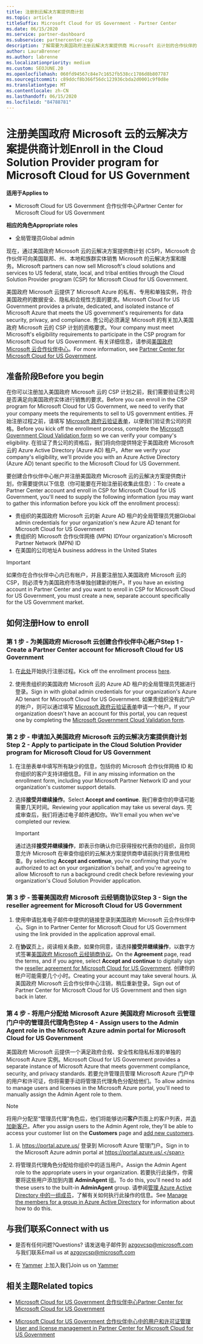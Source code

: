 ```yaml
---
title: 注册到云解决方案提供商计划
ms.topic: article
titleSuffix: Microsoft Cloud for US Government - Partner Center
ms.date: 06/15/2020
ms.service: partner-dashboard
ms.subservice: partnercenter-csp
description: 了解需要为美国政府注册云解决方案提供商 Microsoft 云计划的合作伙伴的 CSP 计划要求。
author: LauraBrenner
ms.author: labrenne
ms.localizationpriority: medium
ms.custom: SEOJUNE.20
ms.openlocfilehash: 060fd94567c84e7c1652fb538cc1786d8b807787
ms.sourcegitcommit: c89ddcf8b366f56dc123936cbda2d0001c9f0d8e
ms.translationtype: MT
ms.contentlocale: zh-CN
ms.lasthandoff: 06/15/2020
ms.locfileid: "84788781"
---
```

# <a name="enroll-in-the-cloud-solution-provider-program-for-microsoft-cloud-for-us-government"></a><span data-ttu-id="eafa4-103">注册美国政府 Microsoft 云的云解决方案提供商计划</span><span class="sxs-lookup"><span data-stu-id="eafa4-103">Enroll in the Cloud Solution Provider program for Microsoft Cloud for US Government</span></span>

<span data-ttu-id="eafa4-104">**适用于**</span><span class="sxs-lookup"><span data-stu-id="eafa4-104">**Applies to**</span></span>

- <span data-ttu-id="eafa4-105">Microsoft Cloud for US Government 合作伙伴中心</span><span class="sxs-lookup"><span data-stu-id="eafa4-105">Partner Center for Microsoft Cloud for US Government</span></span>

<span data-ttu-id="eafa4-106">**相应的角色**</span><span class="sxs-lookup"><span data-stu-id="eafa4-106">**Appropriate roles**</span></span>

- <span data-ttu-id="eafa4-107">全局管理员</span><span class="sxs-lookup"><span data-stu-id="eafa4-107">Global admin</span></span>

<span data-ttu-id="eafa4-108">现在，通过美国政府 Microsoft 云的云解决方案提供商计划 (CSP)，Microsoft 合作伙伴可向美国联邦、州、本地和族群实体销售 Microsoft 的云解决方案和服务。</span><span class="sxs-lookup"><span data-stu-id="eafa4-108">Microsoft partners can now sell Microsoft's cloud solutions and services to US federal, state, local, and tribal entities through the Cloud Solution Provider program (CSP) for Microsoft Cloud for US Government.</span></span> 

<span data-ttu-id="eafa4-109">美国政府 Microsoft 云提供了 Microsoft Azure 的私有、专用和单独实例，符合美国政府的数据安全、隐私和合规性方面的要求。</span><span class="sxs-lookup"><span data-stu-id="eafa4-109">Microsoft Cloud for US Government provides a private, dedicated, and isolated instance of Microsoft Azure that meets the US government's requirements for data security, privacy, and compliance.</span></span> <span data-ttu-id="eafa4-110">贵公司必须满足 Microsoft 的有关加入美国政府 Microsoft 云的 CSP 计划的资格要求。</span><span class="sxs-lookup"><span data-stu-id="eafa4-110">Your company must meet Microsoft's eligibility requirements to participate in the CSP program for Microsoft Cloud for US Government.</span></span> <span data-ttu-id="eafa4-111">有关详细信息，请参阅[美国政府 Microsoft 云合作伙伴中心](partner-center-for-microsoft-us-govt-cloud.md)。</span><span class="sxs-lookup"><span data-stu-id="eafa4-111">For more information, see [Partner Center for Microsoft Cloud for US Government](partner-center-for-microsoft-us-govt-cloud.md).</span></span>

## <a name="before-you-begin"></a><span data-ttu-id="eafa4-112">准备阶段</span><span class="sxs-lookup"><span data-stu-id="eafa4-112">Before you begin</span></span>

<span data-ttu-id="eafa4-113">在你可以注册加入美国政府 Microsoft 云的 CSP 计划之前，我们需要验证贵公司是否满足向美国政府实体进行销售的要求。</span><span class="sxs-lookup"><span data-stu-id="eafa4-113">Before you can enroll in the CSP program for Microsoft Cloud for US Government, we need to verify that your company meets the requirements to sell to US government entities.</span></span> <span data-ttu-id="eafa4-114">开始注册过程之前，请填写 [Microsoft 政府云验证表单](https://azuregov.microsoft.com/csp)，以便我们验证贵公司的资格。</span><span class="sxs-lookup"><span data-stu-id="eafa4-114">Before you kick off the enrollment process, complete the [Microsoft Government Cloud Validation form](https://azuregov.microsoft.com/csp) so we can verify your company's eligibility.</span></span> <span data-ttu-id="eafa4-115">在验证了贵公司的资格后，我们将向你提供特定于美国政府 Microsoft 云的 Azure Active Directory (Azure AD) 租户。</span><span class="sxs-lookup"><span data-stu-id="eafa4-115">After we verify your company's eligibility, we'll provide you with an Azure Active Directory (Azure AD) tenant specific to the Microsoft Cloud for US Government.</span></span>  

<span data-ttu-id="eafa4-116">要创建合作伙伴中心帐户并注册美国政府 Microsoft 云的云解决方案提供商计划，你需要提供以下信息（你可能要在开始注册前收集此信息）：</span><span class="sxs-lookup"><span data-stu-id="eafa4-116">To create a Partner Center account and enroll in CSP for Microsoft Cloud for US Government, you'll need to supply the following information (you may want to gather this information before you kick off the enrollment process):</span></span>

-  <span data-ttu-id="eafa4-117">贵组织的美国政府 Microsoft 云的新 Azure AD 租户的全局管理员凭据</span><span class="sxs-lookup"><span data-stu-id="eafa4-117">Global admin credentials for your organization's new Azure AD tenant for Microsoft Cloud for US Government</span></span>
-  <span data-ttu-id="eafa4-118">贵组织的 Microsoft 合作伙伴网络 (MPN) ID</span><span class="sxs-lookup"><span data-stu-id="eafa4-118">Your organization's Microsoft Partner Network (MPN) ID</span></span> 
-  <span data-ttu-id="eafa4-119">在美国的公司地址</span><span class="sxs-lookup"><span data-stu-id="eafa4-119">A business address in the United States</span></span>

> [!IMPORTANT]  
> <span data-ttu-id="eafa4-120">如果你在合作伙伴中心内已有帐户，并且要注册加入美国政府 Microsoft 云的 CSP，则必须专为美国政府市场单独创建新的帐户。</span><span class="sxs-lookup"><span data-stu-id="eafa4-120">If you have an existing account in Partner Center and you want to enroll in CSP for Microsoft Cloud for US Government, you must create a new, separate account specifically for the US Government market.</span></span>

## <a name="how-to-enroll"></a><span data-ttu-id="eafa4-121">如何注册</span><span class="sxs-lookup"><span data-stu-id="eafa4-121">How to enroll</span></span> 

### <a name="step-1---create-a-partner-center-account-for-microsoft-cloud-for-us-government"></a><span data-ttu-id="eafa4-122">第 1 步 - 为美国政府 Microsoft 云创建合作伙伴中心帐户</span><span class="sxs-lookup"><span data-stu-id="eafa4-122">Step 1 - Create a Partner Center account for Microsoft Cloud for US Government</span></span>

1.  <span data-ttu-id="eafa4-123">在[此处](https://partnercenter.microsoft.com/register/resellerusgjoinnow)开始执行注册过程。</span><span class="sxs-lookup"><span data-stu-id="eafa4-123">Kick off the enrollment process [here](https://partnercenter.microsoft.com/register/resellerusgjoinnow).</span></span> 

2.  <span data-ttu-id="eafa4-124">使用贵组织的美国政府 Microsoft 云的 Azure AD 租户的全局管理员凭据进行登录。</span><span class="sxs-lookup"><span data-stu-id="eafa4-124">Sign in with global admin credentials for your organization's Azure AD tenant for Microsoft Cloud for US Government.</span></span> <span data-ttu-id="eafa4-125">如果贵组织没有此门户的帐户，则可以通过填写 [Microsoft 政府云验证表单](https://azuregov.microsoft.com/csp)申请一个帐户。</span><span class="sxs-lookup"><span data-stu-id="eafa4-125">If your organization doesn't have an account for this portal, you can request one by completing the [Microsoft Government Cloud Validation form](https://azuregov.microsoft.com/csp).</span></span>


### <a name="step-2---apply-to-participate-in-the-cloud-solution-provider-program-for-microsoft-cloud-for-us-government"></a><span data-ttu-id="eafa4-126">第 2 步 - 申请加入美国政府 Microsoft 云的云解决方案提供商计划</span><span class="sxs-lookup"><span data-stu-id="eafa4-126">Step 2 - Apply to participate in the Cloud Solution Provider program for Microsoft Cloud for US Government</span></span>

1.  <span data-ttu-id="eafa4-127">在注册表单中填写所有缺少的信息，包括你的 Microsoft 合作伙伴网络 ID 和你组织的客户支持详细信息。</span><span class="sxs-lookup"><span data-stu-id="eafa4-127">Fill in any missing information on the enrollment form, including your Microsoft Partner Network ID and your organization's customer support details.</span></span> 

2.  <span data-ttu-id="eafa4-128">选择**接受并继续操作**。</span><span class="sxs-lookup"><span data-stu-id="eafa4-128">Select **Accept and continue**.</span></span> <span data-ttu-id="eafa4-129">我们审查你的申请可能需要几天时间。</span><span class="sxs-lookup"><span data-stu-id="eafa4-129">Reviewing your application may take us several days.</span></span> <span data-ttu-id="eafa4-130">完成审查后，我们将通过电子邮件通知你。</span><span class="sxs-lookup"><span data-stu-id="eafa4-130">We'll email you when we've completed our review.</span></span>

    > [!IMPORTANT]  
    > <span data-ttu-id="eafa4-131">通过选择**接受并继续操作**，即表示你确认你已获得授权代表你的组织，且你同意允许 Microsoft 在审查你组织的云解决方案提供商申请前执行背景信用检查。</span><span class="sxs-lookup"><span data-stu-id="eafa4-131">By selecting **Accept and continue**, you're confirming that you're authorized to act on your organization's behalf, and you're agreeing to allow Microsoft to run a background credit check before reviewing your organization's Cloud Solution Provider application.</span></span>


### <a name="step-3---sign-the-reseller-agreement-for-microsoft-cloud-for-us-government"></a><span data-ttu-id="eafa4-132">第 3 步 - 签署美国政府 Microsoft 云经销商协议</span><span class="sxs-lookup"><span data-stu-id="eafa4-132">Step 3 - Sign the reseller agreement for Microsoft Cloud for US Government</span></span>

1. <span data-ttu-id="eafa4-133">使用申请批准电子邮件中提供的链接登录到美国政府 Microsoft 云合作伙伴中心。</span><span class="sxs-lookup"><span data-stu-id="eafa4-133">Sign in to Partner Center for Microsoft Cloud for US Government using the link provided in the application approval email.</span></span> 

2. <span data-ttu-id="eafa4-134">在**协议**页上，阅读相关条款，如果你同意，请选择**接受并继续操作**，以数字方式签署[美国政府 Microsoft 云经销商协议](https://go.microsoft.com/fwlink/p/?linkid=843364)。</span><span class="sxs-lookup"><span data-stu-id="eafa4-134">On the **Agreement** page, read the terms, and if you agree, select **Accept and continue** to digitally sign the [reseller agreement for Microsoft Cloud for US Government](https://go.microsoft.com/fwlink/p/?linkid=843364).</span></span> <span data-ttu-id="eafa4-135">创建你的帐户可能需要几个小时。</span><span class="sxs-lookup"><span data-stu-id="eafa4-135">Creating your account may take several hours.</span></span> <span data-ttu-id="eafa4-136">从美国政府 Microsoft 云合作伙伴中心注销，稍后重新登录。</span><span class="sxs-lookup"><span data-stu-id="eafa4-136">Sign out of Partner Center for Microsoft Cloud for US Government and then sign back in later.</span></span>


### <a name="step-4---assign-users-to-the-admin-agent-role-in-the-microsoft-azure-admin-portal-for-microsoft-cloud-for-us-government"></a><span data-ttu-id="eafa4-137">第 4 步 - 将用户分配给 Microsoft Azure 美国政府 Microsoft 云管理门户中的管理员代理角色</span><span class="sxs-lookup"><span data-stu-id="eafa4-137">Step 4 - Assign users to the Admin Agent role in the Microsoft Azure admin portal for Microsoft Cloud for US Government</span></span>

<span data-ttu-id="eafa4-138">美国政府 Microsoft 云提供一个满足政府合规、安全性和隐私标准的单独的 Microsoft Azure 实例。</span><span class="sxs-lookup"><span data-stu-id="eafa4-138">Microsoft Cloud for US Government provides a separate instance of Microsoft Azure that meets government compliance, security, and privacy standards.</span></span> <span data-ttu-id="eafa4-139">若要允许管理员管理 Microsoft Azure 门户中的用户和许可证，你将需要手动将管理员代理角色分配给他们。</span><span class="sxs-lookup"><span data-stu-id="eafa4-139">To allow admins to manage users and licenses in the Microsoft Azure portal, you'll need to manually assign the Admin Agent role to them.</span></span>

> [!NOTE]  
> <span data-ttu-id="eafa4-140">将用户分配至“管理员代理”角色后，他们将能够访问**客户**页面上的客户列表，并[添加新客户](add-a-new-customer.md)。</span><span class="sxs-lookup"><span data-stu-id="eafa4-140">After you assign users to the Admin Agent role, they'll be able to access your customer list on the **Customers** page and [add new customers](add-a-new-customer.md).</span></span>   

1.  <span data-ttu-id="eafa4-141">从 https://portal.azure.us/ 登录到 Microsoft Azure 管理门户。</span><span class="sxs-lookup"><span data-stu-id="eafa4-141">Sign in to the Microsoft Azure admin portal at https://portal.azure.us/.</span></span>

2.  <span data-ttu-id="eafa4-142">将管理员代理角色分配给你组织中的适当用户。</span><span class="sxs-lookup"><span data-stu-id="eafa4-142">Assign the Admin Agent role to the appropriate users in your organization.</span></span> <span data-ttu-id="eafa4-143">若要执行此操作，你需要将这些用户添加到内置 **AdminAgent** 组。</span><span class="sxs-lookup"><span data-stu-id="eafa4-143">To do this, you'll need to add these users to the built-in **AdminAgent** group.</span></span> <span data-ttu-id="eafa4-144">请参阅[管理 Azure Active Directory 中的一组成员](https://docs.microsoft.com/azure/active-directory/active-directory-groups-members-azure-portal)，了解有关如何执行此操作的信息。</span><span class="sxs-lookup"><span data-stu-id="eafa4-144">See [Manage the members for a group in Azure Active Directory](https://docs.microsoft.com/azure/active-directory/active-directory-groups-members-azure-portal) for information about how to do this.</span></span>
 
## <a name="connect-with-us"></a><span data-ttu-id="eafa4-145">与我们联系</span><span class="sxs-lookup"><span data-stu-id="eafa4-145">Connect with us</span></span>

- <span data-ttu-id="eafa4-146">是否有任何问题?</span><span class="sxs-lookup"><span data-stu-id="eafa4-146">Questions?</span></span> <span data-ttu-id="eafa4-147">请发送电子邮件到 azgovcsp@microsoft.com 与我们联系</span><span class="sxs-lookup"><span data-stu-id="eafa4-147">Email us at azgovcsp@microsoft.com</span></span>

- <span data-ttu-id="eafa4-148">在 [Yammer](https://www.yammer.com/cloudpartnercommunity/#/threads/inGroup?type=in_group&feedId=11509777&view=all) 上加入我们</span><span class="sxs-lookup"><span data-stu-id="eafa4-148">Join us on [Yammer](https://www.yammer.com/cloudpartnercommunity/#/threads/inGroup?type=in_group&feedId=11509777&view=all)</span></span> 

## <a name="related-topics"></a><span data-ttu-id="eafa4-149">相关主题</span><span class="sxs-lookup"><span data-stu-id="eafa4-149">Related topics</span></span>

-  [<span data-ttu-id="eafa4-150">Microsoft Cloud for US Government 合作伙伴中心</span><span class="sxs-lookup"><span data-stu-id="eafa4-150">Partner Center for Microsoft Cloud for US Government</span></span>](partner-center-for-microsoft-us-govt-cloud.md)

-  [<span data-ttu-id="eafa4-151">Microsoft Cloud for US Government 合作伙伴中心中的用户和许可证管理</span><span class="sxs-lookup"><span data-stu-id="eafa4-151">User and license management in Partner Center for Microsoft Cloud for US Government</span></span>](user-management-in-partner-center-for-microsoft-us-govt-cloud.md)


